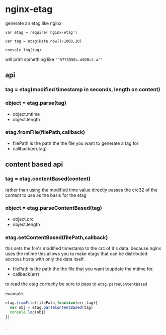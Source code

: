 # nginx-etag
generate an etag like nginx

```
var etag = require('nginx-etag')

var tag = etag(Date.now()/1000,10)

console.log(tag)

```
will print something like `'"5775550c.d020c4-a"'`

## api

### tag = etag(modified timestamp in seconds, length on content)

### object = etag.parse(tag)
 - object.mtime
 - object.length

### etag.fromFile(filePath,callback)
  - filePath is the path the the file you want to generate a tag for
  - callback(err,tag) 

## content based api

### tag = etag.contentBased(content)
rather than using the modified time value directly passes the crc32 of the content to use as the basis for the etag

### object = etag.parseContentBased(tag)
 - object.crc
 - object.length

### etag.setContentBased(filePath,callback)
  this sets the file's modified timestamp to the crc of it's data.
  because nginx uses the mtime this allows you to make etags that can be distributed accross hosts with only the data itself.
  
  - filePath is the path the the file that you want toupdate the mtime for.
  - callback(err)

to read the etag correctly be sure to pass to `etag.parseContentBased`

example.
```js
etag.fromFile(filePath,function(err,tag){
  var obj = etag.parseContentBased(tag)
  console.log(obj)
})
``

`
